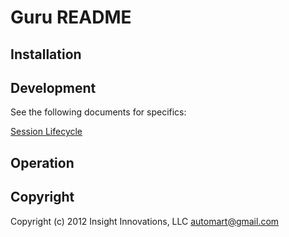 # Guru README

## Installation

## Development

See the following documents for specifics:

[Session Lifecycle](https://github.com/bitmage/guru/blob/master/docs/sessionLifecycle.md)

## Operation

## Copyright

Copyright (c) 2012 Insight Innovations, LLC <automart@gmail.com>
